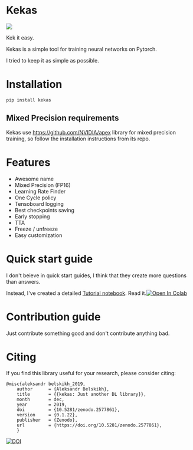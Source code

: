 # Kekas

![](imgs/logo.png)

Kek it easy.

Kekas is a simple tool for training neural networks on Pytorch.

I tried to keep it as simple as possible.

# Installation

`pip install kekas`

## Mixed Precision requirements

Kekas use https://github.com/NVIDIA/apex library for mixed precision training, so follow the installation instructions from its repo.

# Features

- Awesome name
- Mixed Precision (FP16)
- Learning Rate Finder
- One Cycle policy
- Tensoboard logging
- Best checkpoints saving
- Early stopping
- TTA
- Freeze / unfreeze
- Easy customization

# Quick start guide

I don't beieve in quick start guides, I think that they create more questions
than answers.

Instead, I've created a detailed [Tutorial notebook](Tutorial.ipynb). Read it.[![Open In Colab](https://colab.research.google.com/assets/colab-badge.svg)](https://colab.research.google.com/github/belskikh/kekas/blob/master/Tutorial.ipynb)

# Contribution guide

Just contribute something good and don't contribute anything bad.

# Citing
If you find this library useful for your research, please consider citing:
```
@misc{aleksandr belskikh_2019,
    author      = {Aleksandr Belskikh},
    title       = {{kekas: Just another DL library}},
    month       = dec,
    year        = 2019,
    doi         = {10.5281/zenodo.2577861},
    version     = {0.1.22},
    publisher   = {Zenodo},
    url         = {https://doi.org/10.5281/zenodo.2577861},
    }

```

[![DOI](https://zenodo.org/badge/144457787.svg)](https://zenodo.org/badge/latestdoi/144457787)
